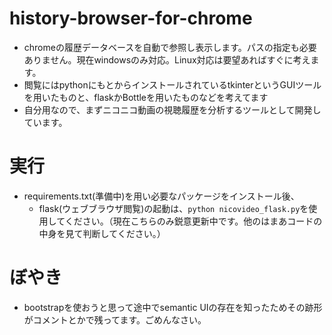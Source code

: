 # history-browser-for-chrome

- chromeの履歴データベースを自動で参照し表示します。パスの指定も必要ありません。現在windowsのみ対応。Linux対応は要望あればすぐに考えます。
- 閲覧にはpythonにもとからインストールされているtkinterというGUIツールを用いたものと、flaskかBottleを用いたものなどを考えてます
- 自分用なので、まずニコニコ動画の視聴履歴を分析するツールとして開発しています。

# 実行

- requirements.txt(準備中)を用い必要なパッケージをインストール後、
    - flask(ウェブブラウザ閲覧)の起動は、`python nicovideo_flask.py`を使用してください。（現在こちらのみ鋭意更新中です。他のはまあコードの中身を見て判断してください。）

# ぼやき

- bootstrapを使おうと思って途中でsemantic UIの存在を知ったためその跡形がコメントとかで残ってます。ごめんなさい。 